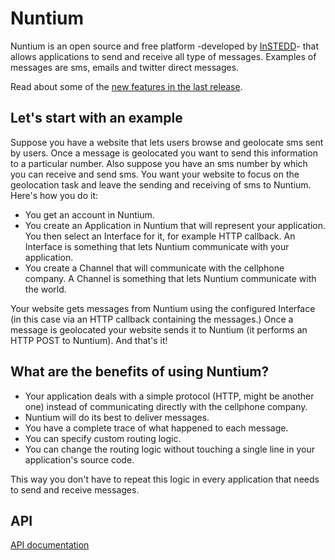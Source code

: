 Nuntium
=======

Nuntium is an open source and free platform -developed by [InSTEDD](http://www.instedd.org)- that allows applications to send and receive all type of messages. Examples of messages are sms, emails and twitter direct messages.

Read about some of the [new features in the last release](http://ndt.instedd.org/2010/08/make-your-sms-apps-scale.html).

Let's start with an example
---------------------------

Suppose you have a website that lets users browse and geolocate sms sent by users. Once a message is geolocated you want to send this information to a particular number. Also suppose you have an sms number by which you can receive and send sms. You want your website to focus on the geolocation task and leave the sending and receiving of sms to Nuntium. Here's how you do it:

*  You get an account in Nuntium.
*  You create an Application in Nuntium that will represent your application. You then select an Interface for it, for example HTTP callback. An Interface is something that lets Nuntium communicate with your application.
*  You create a Channel that will communicate with the cellphone company. A Channel is something that lets Nuntium communicate with the world.

Your website gets messages from Nuntium using the configured Interface (in this case via an HTTP callback containing the messages.) Once a message is geolocated your website sends it to Nuntium (it performs an HTTP POST to Nuntium). And that's it!

What are the benefits of using Nuntium?
---------------------------------------

*  Your application deals with a simple protocol (HTTP, might be another one) instead of communicating directly with the cellphone company.
*  Nuntium will do its best to deliver messages.
*  You have a complete trace of what happened to each message.
*  You can specify custom routing logic.
*  You can change the routing logic without touching a single line in your application's source code.

This way you don't have to repeat this logic in every application that needs to send and receive messages.

API
---

[API documentation](https://bitbucket.org/instedd/nuntium/wiki/API)

